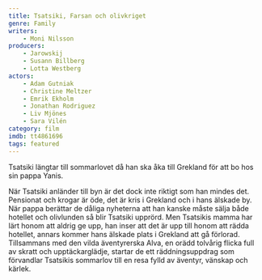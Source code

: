 ```yaml
---
title: Tsatsiki, Farsan och olivkriget
genre: Family
writers:
    - Moni Nilsson
producers:
    - Jarowskij
    - Susann Billberg
    - Lotta Westberg
actors:
    - Adam Gutniak
    - Christine Meltzer
    - Emrik Ekholm
    - Jonathan Rodriguez
    - Liv Mjönes
    - Sara Vilén
category: film
imdb: tt4861696
tags: featured
---
```

Tsatsiki längtar till sommarlovet då han ska åka till Grekland för att bo hos sin pappa Yanis.

När Tsatsiki anländer till byn är det dock inte riktigt som han mindes det. Pensionat och krogar är öde, det är kris i Grekland och i hans älskade by. När pappa berättar de dåliga nyheterna att han kanske måste sälja både hotellet och olivlunden så blir Tsatsiki upprörd.
Men Tsatsikis mamma har lärt honom att aldrig ge upp, han inser att det är upp till honom att rädda hotellet, annars kommer hans älskade plats i Grekland att gå förlorad.
Tillsammans med den vilda äventyrerska Alva, en orädd tolvårig flicka full av skratt och upptäckarglädje, startar de ett räddningsuppdrag som förvandlar Tsatsikis sommarlov till en resa fylld av äventyr, vänskap och kärlek.
